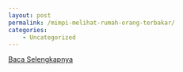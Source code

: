 ```yaml
---
layout: post
permalink: /mimpi-melihat-rumah-orang-terbakar/
categories:
    - Uncategorized
---
```


[Baca Selengkapnya](/07)